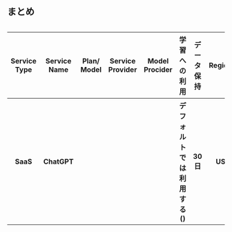 ## まとめ
<div style="overflow-x: auto;">
 <table>
   <thead>
     <tr>
       <th>Service Type</th>
       <th>Service Name</th>
       <th>Plan/ Model</th>
       <th>Service Provider</th>
       <th>Model Procider</th>
       <th>学習への利用</th>
       <th>データ保持</th>
       <th>Region</th>
       <th>Japan Region</th>
       <th>準拠法</th>
       <th>管轄裁判所</th>
       <th>ISO27001</th>
       <th>SOC2</th>
       <th>ISMAP</th>
     </tr>
   </thead>
   <tbody>
     <tr>
       <th><!--Service Type-->SaaS</th>
       <th><!--Service Name-->ChatGPT</th>
       <th><!--Plan/ Model--></th>
       <th><!--Service Provider--></th>
       <th><!--Model Procider--></th>
       <th><!--学習への利用-->デフォルトでは利用する()</th>
       <th><!--データ保持-->30日</th>
       <th><!--リージョン-->US</th>
       <th><!--日本リージョン有無-->なし</th>
       <th><!--準拠法--></th>
       <th><!--管轄裁判所--></th>
       <th><!--ISO27001--></th>
       <th><!--SOC2-->Type2</th>
       <th><!--ISMAP-->NO</th>
     </tr>
   </tbody>
 </table>
</div>
